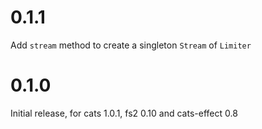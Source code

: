 0.1.1
=====
Add `stream` method to create a singleton `Stream` of `Limiter`

0.1.0
======
Initial release, for cats 1.0.1, fs2 0.10 and cats-effect 0.8
